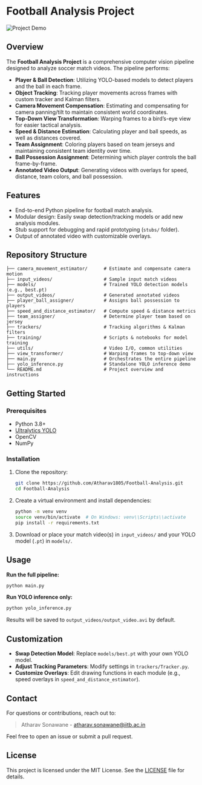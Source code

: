 # Football Analysis Project

![Project Demo](assets/demo.gif)

## Overview

The **Football Analysis Project** is a comprehensive computer vision pipeline designed to analyze soccer match videos. The pipeline performs:

* **Player & Ball Detection**: Utilizing YOLO-based models to detect players and the ball in each frame.
* **Object Tracking**: Tracking player movements across frames with custom tracker and Kalman filters.
* **Camera Movement Compensation**: Estimating and compensating for camera panning/tilt to maintain consistent world coordinates.
* **Top-Down View Transformation**: Warping frames to a bird’s-eye view for easier tactical analysis.
* **Speed & Distance Estimation**: Calculating player and ball speeds, as well as distances covered.
* **Team Assignment**: Coloring players based on team jerseys and maintaining consistent team identity over time.
* **Ball Possession Assignment**: Determining which player controls the ball frame-by-frame.
* **Annotated Video Output**: Generating videos with overlays for speed, distance, team colors, and ball possession.

## Features

* End-to-end Python pipeline for football match analysis.
* Modular design: Easily swap detection/tracking models or add new analysis modules.
* Stub support for debugging and rapid prototyping (`stubs/` folder).
* Output of annotated video with customizable overlays.

## Repository Structure

```
├── camera_movement_estimator/      # Estimate and compensate camera motion
├── input_videos/                   # Sample input match videos
├── models/                         # Trained YOLO detection models (e.g., best.pt)
├── output_videos/                  # Generated annotated videos
├── player_ball_assigner/           # Assigns ball possession to players
├── speed_and_distance_estimator/   # Compute speed & distance metrics
├── team_assigner/                  # Determine player team based on jersey
├── trackers/                       # Tracking algorithms & Kalman filters
├── training/                       # Scripts & notebooks for model training
├── utils/                          # Video I/O, common utilities
├── view_transformer/               # Warping frames to top-down view
├── main.py                         # Orchestrates the entire pipeline
├── yolo_inference.py               # Standalone YOLO inference demo
└── README.md                       # Project overview and instructions
```

## Getting Started

### Prerequisites

* Python 3.8+
* [Ultralytics YOLO](https://github.com/ultralytics/ultralytics)
* OpenCV
* NumPy

### Installation

1. Clone the repository:

   ```bash
   git clone https://github.com/Atharav1805/Football-Analysis.git
   cd Football-Analysis
   ```

2. Create a virtual environment and install dependencies:

   ```bash
   python -m venv venv
   source venv/bin/activate  # On Windows: venv\\Scripts\\activate
   pip install -r requirements.txt
   ```

3. Download or place your match video(s) in `input_videos/` and your YOLO model (`.pt`) in `models/`.

## Usage

**Run the full pipeline:**

```bash
python main.py
```

**Run YOLO inference only:**

```bash
python yolo_inference.py
```

Results will be saved to `output_videos/output_video.avi` by default.

## Customization

* **Swap Detection Model**: Replace `models/best.pt` with your own YOLO model.
* **Adjust Tracking Parameters**: Modify settings in `trackers/Tracker.py`.
* **Customize Overlays**: Edit drawing functions in each module (e.g., speed overlays in `speed_and_distance_estimator`).

## Contact

For questions or contributions, reach out to:

> Atharav Sonawane - [atharav.sonawane@iitb.ac.in](mailto:atharav.sonawane@iitb.ac.in)

Feel free to open an issue or submit a pull request.

## License

This project is licensed under the MIT License. See the [LICENSE](LICENSE) file for details.
